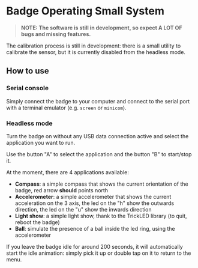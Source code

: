 # Badge Operating Small System

> **NOTE: The software is still in development, so expect A LOT OF bugs and missing features.**

The calibration process is still in development: there is a small utility to calibrate the sensor, but it is currently disabled from the headless mode.

## How to use

### Serial console
Simply connect the badge to your computer and connect to the serial port with a terminal emulator (e.g. `screen` or `minicom`).

### Headless mode
Turn the badge on without any USB data connection active and select the application you want to run.

Use the button "A" to select the application and the button "B" to start/stop it.

At the moment, there are 4 applications available:
- **Compass**: a simple compass that shows the current orientation of the badge, red arrow **should** points north
- **Accelerometer**: a simple accelerometer that shows the current acceleration on the 3 axis, the led on the "h" show the outwards direction, the led on the "u" show the inwards direction
- **Light show**: a simple light show, thank to the TrickLED library (to quit, reboot the badge)
- **Ball**: simulate the presence of a ball inside the led ring, using the accelerometer

If you leave the badge idle for around 200 seconds, it will automatically start the idle animation: simply pick it up or double tap on it to return to the menu.
